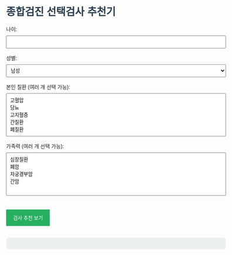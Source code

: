 <!DOCTYPE html>
<html lang="ko">
<head>
  <meta charset="UTF-8">
  <title>종합검진 선택검사 추천기</title>
  <style>
    body { font-family: sans-serif; max-width: 600px; margin: auto; padding: 2rem; }
    h1 { color: #2c3e50; }
    label { display: block; margin-top: 1rem; }
    select, input { width: 100%; padding: 0.5rem; margin-top: 0.5rem; }
    button { margin-top: 1.5rem; padding: 0.8rem 1.2rem; background: #27ae60; color: white; border: none; cursor: pointer; }
    .result { margin-top: 2rem; background: #ecf0f1; padding: 1rem; border-radius: 8px; }
  </style>
</head>
<body>
  <h1>종합검진 선택검사 추천기</h1>

  <label>나이:
    <input type="number" id="age" min="0" max="120">
  </label>

  <label>성별:
    <select id="gender">
      <option>남성</option>
      <option>여성</option>
    </select>
  </label>

  <label>본인 질환 (여러 개 선택 가능):
    <select id="diseases" multiple size="5">
      <option>고혈압</option>
      <option>당뇨</option>
      <option>고지혈증</option>
      <option>간질환</option>
      <option>폐질환</option>
    </select>
  </label>

  <label>가족력 (여러 개 선택 가능):
    <select id="family" multiple size="5">
      <option>심장질환</option>
      <option>폐암</option>
      <option>자궁경부암</option>
      <option>간암</option>
    </select>
  </label>

  <button onclick="recommend()">검사 추천 보기</button>

  <div class="result" id="result"></div>

  <script>
    function getSelectedValues(select) {
      return Array.from(select.selectedOptions).map(opt => opt.value);
    }

    function recommend() {
      const age = parseInt(document.getElementById('age').value);
      const gender = document.getElementById('gender').value;
      const diseases = getSelectedValues(document.getElementById('diseases'));
      const family = getSelectedValues(document.getElementById('family'));
      const resultBox = document.getElementById('result');

      const recommendations = new Set();

      if (age >= 50) recommendations.add("대장내시경");
      if (age >= 40) recommendations.add("위내시경");
      if (age >= 55) recommendations.add("저선량 폐CT");

      if (gender === "여성" && (family.includes("자궁경부암") || age >= 20)) {
        recommendations.add("자궁경부세포검사");
        recommendations.add("골반 초음파");
      }

      if (gender === "남성" && age >= 50) {
        recommendations.add("전립선 초음파");
      }

      if (diseases.includes("고지혈증") || family.includes("심장질환")) {
        recommendations.add("심장초음파");
        recommendations.add("심장 CT");
      }

      if (diseases.includes("간질환")) {
        recommendations.add("복부 초음파");
        recommendations.add("간 MRI");
      }

      if (diseases.includes("폐질환") || family.includes("폐암")) {
        recommendations.add("흉부 CT");
      }

      if (diseases.includes("당뇨")) {
        recommendations.add("망막 OCT");
      }

      if (recommendations.size === 0) {
        resultBox.innerHTML = "<strong>추천할 장비 기반 검사가 없습니다.</strong>";
      } else {
        resultBox.innerHTML = "<strong>추천 검사 항목:</strong><ul>" +
          Array.from(recommendations).map(item => `<li>${item}</li>`).join("") +
          "</ul>";
      }
    }
  </script>
</body>
</html>

  </script>
</body>
</html>
